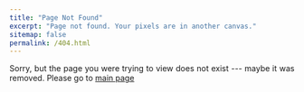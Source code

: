 ```yaml
---
title: "Page Not Found"
excerpt: "Page not found. Your pixels are in another canvas."
sitemap: false
permalink: /404.html
---
```

<style>body {text-align: justify}</style>

Sorry, but the page you were trying to view does not exist --- maybe it was removed. Please go to [main page](https://MohsenSaroughi.github.io/)

<script type="text/javascript">
  var GOOG_FIXURL_LANG = 'en';
  var GOOG_FIXURL_SITE = '{{ site.url }}'
</script>
<script type="text/javascript"
  src="//linkhelp.clients.google.com/tbproxy/lh/wm/fixurl.js">
</script>
